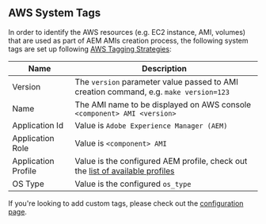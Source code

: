 AWS System Tags
---------------

In order to identify the AWS resources (e.g. EC2 instance, AMI, volumes) that are used as part of AEM AMIs creation process, the following system tags are set up following [AWS Tagging Strategies](https://aws.amazon.com/answers/account-management/aws-tagging-strategies/):

| Name | Description |
|------|-------------|
| Version | The `version` parameter value passed to AMI creation command, e.g. `make version=123` |
| Name | The AMI name to be displayed on AWS console `<component> AMI <version>` |
| Application Id | Value is `Adobe Experience Manager (AEM)` |
| Application Role | Value is `<component> AMI` |
| Application Profile | Value is the configured AEM profile, check out the [list of available profiles](https://github.com/shinesolutions/puppet-aem-curator/blob/master/docs/aem-profiles-artifacts.md) |
| OS Type | Value is the configured `os_type` |

If you're looking to add custom tags, please check out the [configuration page](https://github.com/shinesolutions/packer-aem/blob/master/docs/configuration.md).
